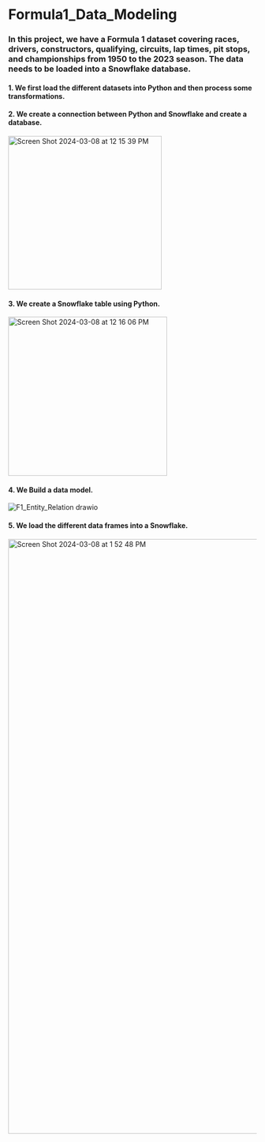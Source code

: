 # Formula1_Data_Modeling
### In this project, we have a Formula 1 dataset covering races, drivers, constructors, qualifying, circuits, lap times, pit stops, and championships from 1950 to the 2023 season. The data needs to be loaded into a Snowflake database.


#### 1. We first load the different datasets into Python and then process some transformations.
#### 2. We create a connection between Python and Snowflake and create a database. 

<img width="311" alt="Screen Shot 2024-03-08 at 12 15 39 PM" src="https://github.com/gakas14/Formula1_Data_Modeling/assets/74584964/8af7afa8-b7fb-4b34-bf39-3b508ebd2474">

#### 3. We create a Snowflake table using Python. 
<img width="322" alt="Screen Shot 2024-03-08 at 12 16 06 PM" src="https://github.com/gakas14/Formula1_Data_Modeling/assets/74584964/c0f99025-e3b9-4e28-b75c-cbf8b1719826">


#### 4. We Build a data model.
![F1_Entity_Relation drawio](https://github.com/gakas14/Formula1_Data_Modeling/assets/74584964/fb3e6760-706c-4df6-beef-49c78dc8709b)

#### 5. We load the different data frames into a Snowflake.

<img width="1204" alt="Screen Shot 2024-03-08 at 1 52 48 PM" src="https://github.com/gakas14/Formula1_Data_Modeling/assets/74584964/fcc7ea0a-f5f1-44c0-9a77-ccc4ae1f7cf8">






